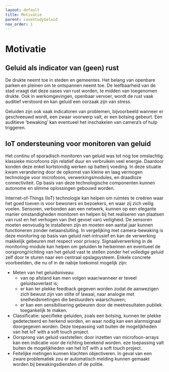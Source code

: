 ```yaml
---
layout: default
title: Motivatie
parent: caseStudyGeluid
nav_order: 1
---
```


# Motivatie


## Geluid als indicator van (geen) rust
De drukte neemt toe in steden en gemeentes. Het belang van openbare parken en pleinen om te ontspannen neemt toe. De leefbaarheid van de stad vraagt dat deze oases van rust worden, te midden van toegenomen drukte. Ook in werkomgevingen, openbaar vervoer, wordt de rust vaak auditief verstoord en kan geluid een oorzaak zijn van stress. 

Geluiden zijn ook vaak indicatoren van problemen, bijvoorbeeld wanneer er geschreeuwd wordt, een zwaar voorwerp valt, er een botsing gebeurt. Een auditieve ‘bewaking’ kan eventueel het inschakelen van camera’s of hulp triggeren.

## IoT ondersteuning voor monitoren van geluid

Het continu of sporadisch monitoren van geluid was tot nog toe omslachtig: klassieke microfoons zijn relatief duur en verbruiken veel energie. Daardoor konden deze enkel kortstondig werken op batterij voeding.  In deze situatie kwam verandering door de opkomst van kleine en laag vermogen technologie voor microfoons, verwerkingsmodules, en draadloze connectiviteit. Op basis van deze technologische componenten kunnen autonome en slimme oplossingen gebouwd worden. 

Internet-of-Things (IoT) technologie kan helpen om ruimtes te creëren waar het goed toeven is voor bewoners en bezoekers, en waar zij zich veilig voelen. 
Sensoren, verbonden aan een netwerk, kunnen op een elegante manier omstandigheden monitoren en helpen bij het realiseren van plaatsen van rust en het verhogen van (het gevoel van) veiligheid. 
De sensoren moeten eenvoudig te installeren zijn en moeten een aantal jaar kunnen functioneren zonder netaansluiting.
In vergelijking met camera-bewaking is deze monitoring op basis van geluid niet-intrusief en kan de verwerking makkelijk gebeuren met respect voor privacy. 
Signaalverwerking in de monitoring-module kan helpen om geluiden te herkennen en eventueel de oorsprong/richting van het geluid vast te stellen zonder het volledige geluid zelf door te sturen naar een centraal opslagsysteem. 
Enkele concrete voorbeelden, die nu of in de nabije toekomst mogelijk zijn:

- Meten van het geluidsniveau:
	* van op afstand kan men volgen waar/wanneer er teveel geluidsoverlast is;
	* er kan ter plekke feedback gegeven worden zodat de aanwezigen zich bewust zijn van stilte of lawaai, naar analogie met snelheidsmetingen die bestuurders waarschuwen;
    * er kan een sensibilisering gebeuren door de meetresultaten publiek toegankelijk te maken.
- Classificatie: specifieke geluiden, zoals een botsing, kunnen ter plekke gedetecteerd en herkend worden, en waar nodig kan een alarmsignaal doorgegeven worden. Deze toepassing valt buiten de mogelijkheden van het IoT with a soft touch project.
- Oorsprong van geluid vaststellen: door inzetten van microfoon-arrays kan een indicatie voor de richting berekend worden. eze toepassing valt buiten de mogelijkheden van het IoT with a soft touch project.
- Feitelijke metingen kunnen klachten objectiveren. In geval van een zware problematiek zou er automatisch melding kunnen gemaakt worden bij bewakingsdiensten of de politie. 